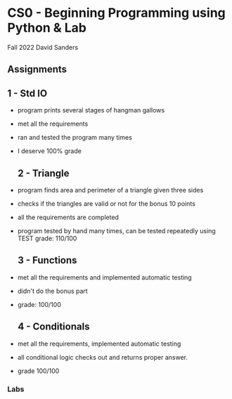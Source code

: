 # CS0 - Beginning Programming using Python & Lab
  Fall 2022
  David Sanders
## Assignments
  ## 1  -  Std IO
- program prints several stages of hangman gallows
- met all the requirements
- ran and tested the program many times
- I deserve 100% grade
  ## 2 - Triangle
- program finds area and perimeter of a triangle given three sides
- checks if the triangles are valid or not for the bonus 10 points
- all the requirements are completed
- program tested by hand many times, can be tested repeatedly using TEST
grade: 110/100

  ## 3 - Functions
- met all the requirements and implemented automatic testing
- didn't do the bonus part
- grade: 100/100

  ## 4 - Conditionals
- met all the requirements, implemented automatic testing
- all conditional logic checks out and returns proper answer.
- grade 100/100
### Labs
